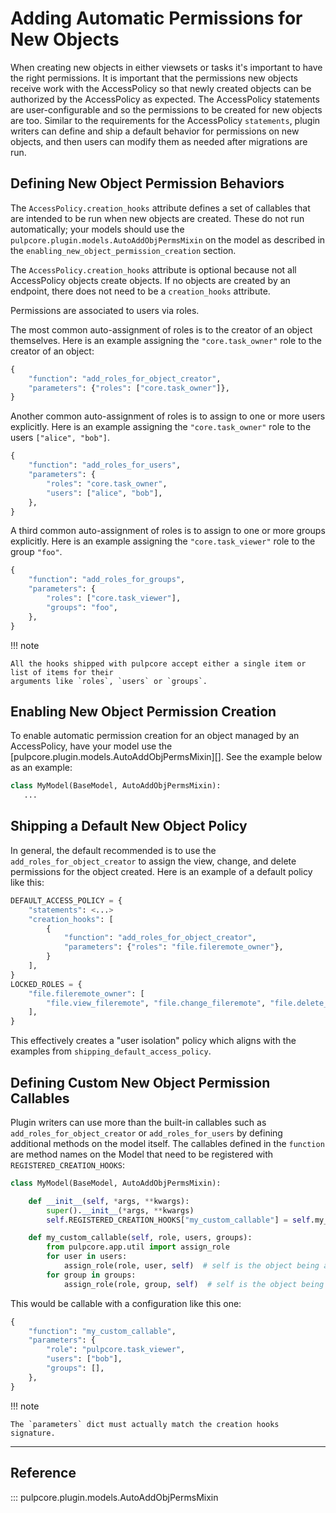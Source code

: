 # Adding Automatic Permissions for New Objects

When creating new objects in either viewsets or tasks it's important to have the right permissions.
It is important that the permissions new objects receive work with the AccessPolicy so that newly
created objects can be authorized by the AccessPolicy as expected. The AccessPolicy statements are
user-configurable and so the permissions to be created for new objects are too. Similar to the
requirements for the AccessPolicy `statements`, plugin writers can define and ship a default
behavior for permissions on new objects, and then users can modify them as needed after migrations
are run.

## Defining New Object Permission Behaviors

The `AccessPolicy.creation_hooks` attribute defines a set of callables that are intended to be
run when new objects are created. These do not run automatically; your models should use the
`pulpcore.plugin.models.AutoAddObjPermsMixin` on the model as described in the
`enabling_new_object_permission_creation` section.

The `AccessPolicy.creation_hooks` attribute is optional because not all AccessPolicy objects
create objects. If no objects are created by an endpoint, there does not need to be a
`creation_hooks` attribute.

Permissions are associated to users via roles.

The most common auto-assignment of roles is to the creator of an object themselves. Here is an
example assigning the `"core.task_owner"` role to the creator of an object:

```python
{
    "function": "add_roles_for_object_creator",
    "parameters": {"roles": ["core.task_owner"]},
}
```

Another common auto-assignment of roles is to assign to one or more users explicitly. Here is an
example assigning the `"core.task_owner"` role to the users `["alice", "bob"]`.

```python
{
    "function": "add_roles_for_users",
    "parameters": {
        "roles": "core.task_owner",
        "users": ["alice", "bob"],
    },
}
```

A third common auto-assignment of roles is to assign to one or more groups explicitly. Here is an
example assigning the `"core.task_viewer"` role to the group `"foo"`.

```python
{
    "function": "add_roles_for_groups",
    "parameters": {
        "roles": ["core.task_viewer"],
        "groups": "foo",
    },
}
```

!!! note

    All the hooks shipped with pulpcore accept either a single item or list of items for their
    arguments like `roles`, `users` or `groups`.

## Enabling New Object Permission Creation

To enable automatic permission creation for an object managed by an AccessPolicy, have your model
use the [pulpcore.plugin.models.AutoAddObjPermsMixin][]. See the example below as an example:

```python
class MyModel(BaseModel, AutoAddObjPermsMixin):
   ...
```

## Shipping a Default New Object Policy

In general, the default recommended is to use the `add_roles_for_object_creator` to assign the
view, change, and delete permissions for the object created. Here is an example of a default policy
like this:

```python
DEFAULT_ACCESS_POLICY = {
    "statements": <...>
    "creation_hooks": [
        {
            "function": "add_roles_for_object_creator",
            "parameters": {"roles": "file.fileremote_owner"},
        }
    ],
}
LOCKED_ROLES = {
    "file.fileremote_owner": [
        "file.view_fileremote", "file.change_fileremote", "file.delete_fileremote"
    ],
}
```

This effectively creates a "user isolation" policy which aligns with the examples from
`shipping_default_access_policy`.

## Defining Custom New Object Permission Callables

Plugin writers can use more than the built-in callables such as `add_roles_for_object_creator` or
`add_roles_for_users` by defining additional methods on the model itself. The callables defined in
the `function` are method names on the Model that need to be registered with
`REGISTERED_CREATION_HOOKS`:

```python
class MyModel(BaseModel, AutoAddObjPermsMixin):

    def __init__(self, *args, **kwargs):
        super().__init__(*args, **kwargs)
        self.REGISTERED_CREATION_HOOKS["my_custom_callable"] = self.my_custom_callable

    def my_custom_callable(self, role, users, groups):
        from pulpcore.app.util import assign_role
        for user in users:
            assign_role(role, user, self)  # self is the object being assigned
        for group in groups:
            assign_role(role, group, self)  # self is the object being assigned
```

This would be callable with a configuration like this one:

```python
{
    "function": "my_custom_callable",
    "parameters": {
        "role": "pulpcore.task_viewer",
        "users": ["bob"],
        "groups": [],
    },
}
```

!!! note

    The `parameters` dict must actually match the creation hooks signature.

______________________________________________________________________

## Reference

::: pulpcore.plugin.models.AutoAddObjPermsMixin

